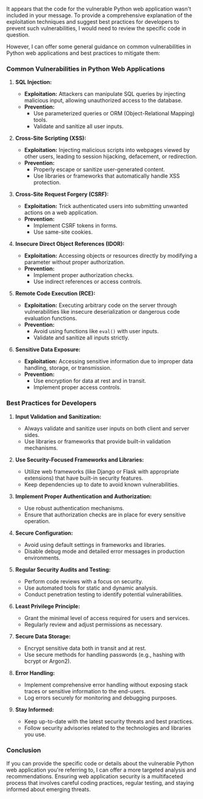 It appears that the code for the vulnerable Python web application wasn't included in your message. To provide a comprehensive explanation of the exploitation techniques and suggest best practices for developers to prevent such vulnerabilities, I would need to review the specific code in question.

However, I can offer some general guidance on common vulnerabilities in Python web applications and best practices to mitigate them:

### Common Vulnerabilities in Python Web Applications

1. **SQL Injection:**
   - **Exploitation:** Attackers can manipulate SQL queries by injecting malicious input, allowing unauthorized access to the database.
   - **Prevention:**
     - Use parameterized queries or ORM (Object-Relational Mapping) tools.
     - Validate and sanitize all user inputs.

2. **Cross-Site Scripting (XSS):**
   - **Exploitation:** Injecting malicious scripts into webpages viewed by other users, leading to session hijacking, defacement, or redirection.
   - **Prevention:**
     - Properly escape or sanitize user-generated content.
     - Use libraries or frameworks that automatically handle XSS protection.

3. **Cross-Site Request Forgery (CSRF):**
   - **Exploitation:** Trick authenticated users into submitting unwanted actions on a web application.
   - **Prevention:**
     - Implement CSRF tokens in forms.
     - Use same-site cookies.

4. **Insecure Direct Object References (IDOR):**
   - **Exploitation:** Accessing objects or resources directly by modifying a parameter without proper authorization.
   - **Prevention:**
     - Implement proper authorization checks.
     - Use indirect references or access controls.

5. **Remote Code Execution (RCE):**
   - **Exploitation:** Executing arbitrary code on the server through vulnerabilities like insecure deserialization or dangerous code evaluation functions.
   - **Prevention:**
     - Avoid using functions like `eval()` with user inputs.
     - Validate and sanitize all inputs strictly.

6. **Sensitive Data Exposure:**
   - **Exploitation:** Accessing sensitive information due to improper data handling, storage, or transmission.
   - **Prevention:**
     - Use encryption for data at rest and in transit.
     - Implement proper access controls.

### Best Practices for Developers

1. **Input Validation and Sanitization:**
   - Always validate and sanitize user inputs on both client and server sides.
   - Use libraries or frameworks that provide built-in validation mechanisms.

2. **Use Security-Focused Frameworks and Libraries:**
   - Utilize web frameworks (like Django or Flask with appropriate extensions) that have built-in security features.
   - Keep dependencies up to date to avoid known vulnerabilities.

3. **Implement Proper Authentication and Authorization:**
   - Use robust authentication mechanisms.
   - Ensure that authorization checks are in place for every sensitive operation.

4. **Secure Configuration:**
   - Avoid using default settings in frameworks and libraries.
   - Disable debug mode and detailed error messages in production environments.

5. **Regular Security Audits and Testing:**
   - Perform code reviews with a focus on security.
   - Use automated tools for static and dynamic analysis.
   - Conduct penetration testing to identify potential vulnerabilities.

6. **Least Privilege Principle:**
   - Grant the minimal level of access required for users and services.
   - Regularly review and adjust permissions as necessary.

7. **Secure Data Storage:**
   - Encrypt sensitive data both in transit and at rest.
   - Use secure methods for handling passwords (e.g., hashing with bcrypt or Argon2).

8. **Error Handling:**
   - Implement comprehensive error handling without exposing stack traces or sensitive information to the end-users.
   - Log errors securely for monitoring and debugging purposes.

9. **Stay Informed:**
   - Keep up-to-date with the latest security threats and best practices.
   - Follow security advisories related to the technologies and libraries you use.

### Conclusion

If you can provide the specific code or details about the vulnerable Python web application you're referring to, I can offer a more targeted analysis and recommendations. Ensuring web application security is a multifaceted process that involves careful coding practices, regular testing, and staying informed about emerging threats.